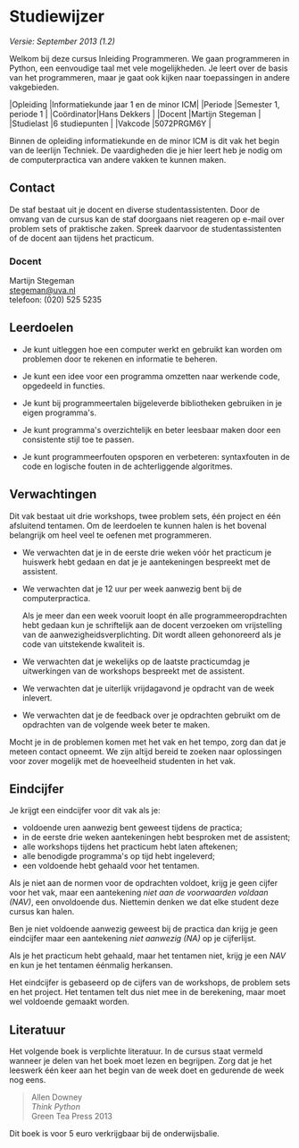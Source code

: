 # Studiewijzer

*Versie: September 2013 (1.2)*

Welkom bij deze cursus Inleiding Programmeren. We gaan programmeren in Python,
een eenvoudige taal met vele mogelijkheden. Je leert over de basis van het
programmeren, maar je gaat ook kijken naar toepassingen in andere vakgebieden.

|Opleiding  |Informatiekunde jaar 1 en de minor ICM|
|Periode    |Semester 1, periode 1                 |
|Coördinator|Hans Dekkers                          |
|Docent     |Martijn Stegeman                      |
|Studielast |6 studiepunten                        |
|Vakcode    |5072PRGM6Y                            |

Binnen de opleiding informatiekunde en de minor ICM is dit vak het begin van de
leerlijn Techniek. De vaardigheden die je hier leert heb je nodig om de
computerpractica van andere vakken te kunnen maken.

## Contact

De staf bestaat uit je docent en diverse studentassistenten. Door de omvang van
de cursus kan de staf doorgaans niet reageren op e-mail over problem sets of
praktische zaken. Spreek daarvoor de studentassistenten of de docent aan
tijdens het practicum.

### Docent

Martijn Stegeman  
<stegeman@uva.nl>  
telefoon: (020) 525 5235

## Leerdoelen

* Je kunt uitleggen hoe een computer werkt en gebruikt kan worden om problemen
  door te rekenen en informatie te beheren.

* Je kunt een idee voor een programma omzetten naar werkende code, opgedeeld in
  functies.

* Je kunt bij programmeertalen bijgeleverde bibliotheken gebruiken in je eigen
  programma's.

* Je kunt programma's overzichtelijk en beter leesbaar maken door een
  consistente stijl toe te passen.

* Je kunt programmeerfouten opsporen en verbeteren: syntaxfouten in de code en
  logische fouten in de achterliggende algoritmes.

## Verwachtingen

Dit vak bestaat uit drie workshops, twee problem sets, één project en één
afsluitend tentamen. Om de leerdoelen te kunnen halen is het bovenal belangrijk
om heel veel te oefenen met programmeren.

* We verwachten dat je in de eerste drie weken vóór het practicum je huiswerk
  hebt gedaan en dat je je aantekeningen bespreekt met de assistent.

* We verwachten dat je 12 uur per week aanwezig bent bij de computerpractica.

  Als je meer dan een week vooruit loopt én alle programmeeropdrachten hebt
  gedaan kun je schriftelijk aan de docent verzoeken om vrijstelling van de
  aanwezigheidsverplichting. Dit wordt alleen gehonoreerd als je code van
  uitstekende kwaliteit is.

* We verwachten dat je wekelijks op de laatste practicumdag je uitwerkingen van
  de workshops bespreekt met de assistent.

* We verwachten dat je uiterlijk vrijdagavond je opdracht van de
  week inlevert.

* We verwachten dat je de feedback over je opdrachten gebruikt om de opdrachten
  van de volgende week beter te maken.

Mocht je in de problemen komen met het vak en het tempo, zorg dan dat je meteen
contact opneemt. We zijn altijd bereid te zoeken naar oplossingen voor zover
mogelijk met de hoeveelheid studenten in het vak.

## Eindcijfer

Je krijgt een eindcijfer voor dit vak als je:

* voldoende uren aanwezig bent geweest tijdens de practica;
* in de eerste drie weken aantekeningen hebt besproken met de assistent;
* alle workshops tijdens het practicum hebt laten aftekenen;
* alle benodigde programma's op tijd hebt ingeleverd;
* een voldoende hebt gehaald voor het tentamen.

Als je niet aan de normen voor de opdrachten voldoet, krijg je geen cijfer voor
het vak, maar een aantekening *niet aan de voorwaarden voldaan (NAV)*, een
onvoldoende dus. Niettemin denken we dat elke student deze cursus kan halen.

Ben je niet voldoende aanwezig geweest bij de practica dan krijg je geen
eindcijfer maar een aantekening *niet aanwezig (NA)* op je cijferlijst.

Als je het practicum hebt gehaald, maar het tentamen niet, krijg je een *NAV*
en kun je het tentamen éénmalig herkansen.

Het eindcijfer is gebaseerd op de cijfers van de workshops, de problem sets en
het project. Het tentamen telt dus niet mee in de berekening, maar moet wel
voldoende gemaakt worden.

## Literatuur

Het volgende boek is verplichte literatuur. In de cursus staat vermeld wanneer
je delen van het boek moet lezen en begrijpen. Zorg dat je het leeswerk één
keer aan het begin van de week doet en gedurende de week nog eens.

> Allen Downey  
> *Think Python*  
> Green Tea Press 2013

Dit boek is voor 5 euro verkrijgbaar bij de onderwijsbalie.
